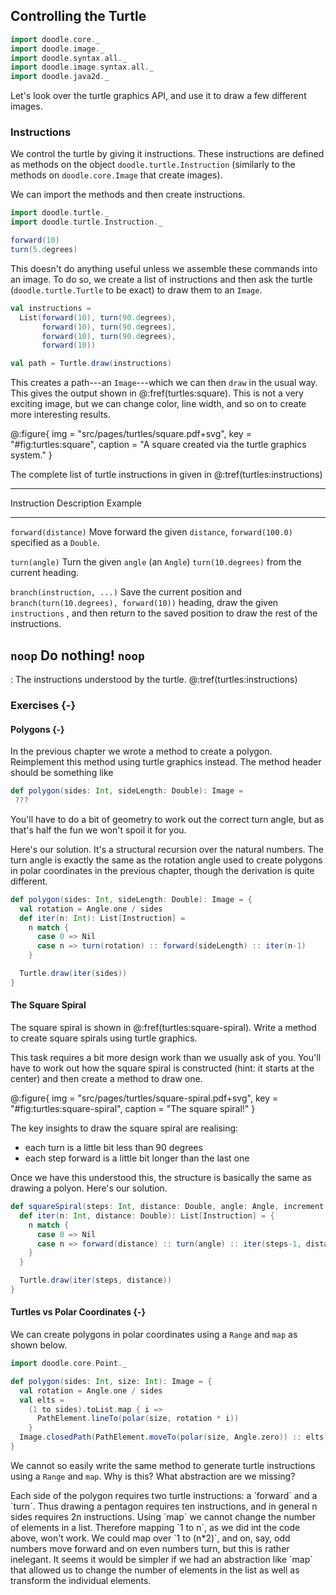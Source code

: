 ## Controlling the Turtle

```scala mdoc:invisible
import doodle.core._
import doodle.image._
import doodle.syntax.all._
import doodle.image.syntax.all._
import doodle.java2d._
```

Let's look over the turtle graphics API, and use it to draw a few different images.


### Instructions

We control the turtle by giving it instructions. 
These instructions are defined as methods on the object `doodle.turtle.Instruction` (similarly to the methods on `doodle.core.Image` that create images).

We can import the methods and then create instructions.

```scala mdoc:silent
import doodle.turtle._
import doodle.turtle.Instruction._
```
```scala mdoc
forward(10)
turn(5.degrees)
```

This doesn't do anything useful unless we assemble these commands into an image. 
To do so, we create a list of instructions and then ask the turtle (`doodle.turtle.Turtle` to be exact) to draw them to an `Image`.

```scala mdoc:silent
val instructions = 
  List(forward(10), turn(90.degrees), 
       forward(10), turn(90.degrees), 
       forward(10), turn(90.degrees), 
       forward(10))

val path = Turtle.draw(instructions)
```

This creates a path---an `Image`---which we can then `draw` in the usual way.
This gives the output shown in @:fref(turtles:square). 
This is not a very exciting image, but we can change color, line width, and so on to create more interesting results.

@:figure{ img = "src/pages/turtles/square.pdf+svg", key = "#fig:turtles:square", caption = "A square created via the turtle graphics system." }

The complete list of turtle instructions in given in @:tref(turtles:instructions)

---------------------------------------------------------------------------------------------
Instruction                Description                         Example
-------------------------- ----------------------------------- --------------------------------
`forward(distance)`        Move forward the given `distance`,  `forward(100.0)`
                           specified as a `Double`.

`turn(angle)`              Turn the given `angle` (an `Angle`) `turn(10.degrees)`
                           from the current heading.

`branch(instruction, ...)` Save the current position and       `branch(turn(10.degrees), forward(10))`
                           heading, draw the given
                           `instructions` , and then return to
                           the saved position to draw the rest
                           of the instructions.
                                  
`noop`                     Do nothing!                         `noop`
---------------------------------------------------------------------------------------------

: The instructions understood by the turtle. @:tref(turtles:instructions)

### Exercises {-}

#### Polygons {-}

In the previous chapter we wrote a method to create a polygon. Reimplement this method using turtle graphics instead. The method header should be something like

```scala
def polygon(sides: Int, sideLength: Double): Image =
 ???
```

You'll have to do a bit of geometry to work out the correct turn angle, but as that's half the fun we won't spoil it for you.

<div class="solution">
Here's our solution. It's a structural recursion over the natural numbers. The turn angle is exactly the same as the rotation angle used to create polygons in polar coordinates in the previous chapter, though the derivation is quite different.

```scala mdoc:silent
def polygon(sides: Int, sideLength: Double): Image = {
  val rotation = Angle.one / sides
  def iter(n: Int): List[Instruction] =
    n match {
      case 0 => Nil
      case n => turn(rotation) :: forward(sideLength) :: iter(n-1)
    }

  Turtle.draw(iter(sides))
}
```
</div>


#### The Square Spiral

The square spiral is shown in @:fref(turtles:square-spiral). Write a method to create square spirals using turtle graphics.

This task requires a bit more design work than we usually ask of you. You'll have to work out how the square spiral is constructed (hint: it starts at the center) and then create a method to draw one.

@:figure{ img = "src/pages/turtles/square-spiral.pdf+svg", key = "#fig:turtles:square-spiral", caption = "The square spiral!" }

<div class="solution">
The key insights to draw the square spiral are realising:

- each turn is a little bit less than 90 degrees
- each step forward is a little bit longer than the last one

Once we have this understood this, the structure is basically the same as drawing a polyon. Here's our solution.

```scala mdoc
def squareSpiral(steps: Int, distance: Double, angle: Angle, increment: Double): Image = {
  def iter(n: Int, distance: Double): List[Instruction] = {
    n match {
      case 0 => Nil
      case n => forward(distance) :: turn(angle) :: iter(steps-1, distance + increment)
    }
  }

  Turtle.draw(iter(steps, distance))
}
```
</div>

#### Turtles vs Polar Coordinates {-}

We can create polygons in polar coordinates using a `Range` and `map` as shown below.

```scala mdoc:silent
import doodle.core.Point._

def polygon(sides: Int, size: Int): Image = {
  val rotation = Angle.one / sides
  val elts =
    (1 to sides).toList.map { i =>
      PathElement.lineTo(polar(size, rotation * i))
    }
  Image.closedPath(PathElement.moveTo(polar(size, Angle.zero)) :: elts)
}
```

We cannot so easily write the same method to generate turtle instructions using a `Range` and `map`. Why is this? What abstraction are we missing?

<div class="solution">
Each side of the polygon requires two turtle instructions: a `forward` and a `turn`. Thus drawing a pentagon requires ten instructions, and in general n sides requires 2n instructions.
Using `map` we cannot change the number of elements in a list. Therefore mapping `1 to n`, as we did int the code above, won't work. We could map over `1 to (n*2)`, and on, say, odd numbers move forward and on even numbers turn, but this is rather inelegant. It seems it would be simpler if we had an abstraction like `map` that allowed us to change the number of elements in the list as well as transform the individual elements.
</div>
